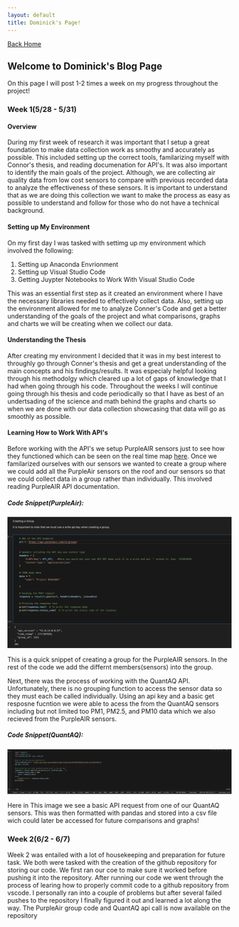 ```yaml
---
layout: default
title: Dominick's Page!
---
```

[Back Home](/README.md)
## Welcome to Dominick's Blog Page

On this page I will post 1-2 times a week on my progress throughout the project!

### Week 1(5/28 - 5/31) 

#### Overview 

During my first week of research it was important that I setup a great foundation to make data collection work as smoothy and accurately as possible. This included setting up the correct tools, familarizing myself with Connor's thesis, and reading documenation for API's. It was also important to identify the main goals of the project. Although, we are collecting air quality data from low cost sensors to compare with previous recorded data to analyze the effectiveness of these sensors. It is important to understand that as we are doing this collection we want to make the process as easy as possible to understand and follow for those who do not have a technical background.

#### Setting up My Environment 

On my first day I was tasked with settimg up my environment which involved the following: 

  1. Setting up Anaconda Envrionment
  2. Setting up Visual Studio Code
  3. Getting Juypter Notebooks to Work With Visual Studio Code

This was an essential first step as it created an environment where I have the necessary libraries needed to effectively collect data. Also, setting up the environment allowed for me to analyze Conner's Code and get a better understanding of the goals of the project and what comparisons, graphs and charts we will be creating when we collect our data. 

#### Understanding the Thesis 

After creating my environment I decided that it was in my best interest to throughly go through Conner's thesis and get a great understanding of the main concepts and his findings/results. It was especialy helpful looking through his methodolgy which cleared up a lot of gaps of knowledge that I had when going through his code. Throughout the weeks I will continue going through his thesis and code periodically so that I have as best of an undertsading of the science and math behind the graphs and charts so when we are done with our data collection showcasing that data will go as smoothly as possible. 

#### Learning How to Work With API's 

Before working with the API's we setup PurpleAIR sensors just to see how they functioned which can be seen on the real time map [here](https://map.purpleair.com/1/mAQI/a10/p604800/cC0#16.98/34.105185/-117.71215). Once we familarized ourselves with our sensors we wanted to create a group where we could add all the PurpleAir sensors on the roof and our sensors so that we could collect data in a group rather than individually. This involved reading PurpleAIR API documentation. 

##### Code Snippet(PurpleAir): 

![Creating Group](/images/image.png)

This is a quick snippet of creating a group for the PurpleAIR sensors. In the rest of the code we add the differnt members(sensors) into the group. 

Next, there was the process of working with the QuantAQ API. Unfortunately, there is no grouping function to access the sensor data so they must each be called individually. Using an api key and a basic get resposne fucntion we were able to acess the from the QuantAQ sensors including but not limited too PM1, PM2.5, and PM10 data which we also recieved from the PurpleAIR sensors. 

##### Code Snippet(QuantAQ): 

![Creating Group](/images/QuantAQ.png) 

Here in This image we see a basic API request from one of our QuantAQ sensors. This was then formatted with pandas and stored into a csv file wich could later be accessed for future comparisons and graphs! 


### Week 2(6/2 - 6/7) 
Week 2 was entailed with a lot of housekeeping and preparation for future task. We both were tasked with the creation of the github repository for storing our code. We first ran our coe to make sure it worked before pushing it into the repository. After running our code we went through the process of learing how to properly commit code to a github repository from vscode. I personally ran into a couple of problems but after several failed pushes to the repository I finally figured it out and learned a lot along the way. The PurpleAir group code and QuantAQ api call is now available on the repository 









